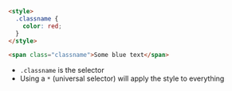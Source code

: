 ```html
<style>
  .classname {
	color: red;
  }
</style>

<span class="classname">Some blue text</span>
```

- `.classname` is the selector
- Using a `*` (universal selector) will apply the style to everything